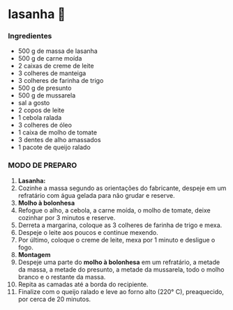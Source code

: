 # lasanha :spaghetti:

### Ingredientes 

- 500 g de massa de lasanha
- 500 g de carne moída
- 2 caixas de creme de leite
- 3 colheres de manteiga
- 3 colheres de farinha de trigo
- 500 g de presunto
- 500 g de mussarela
- sal a gosto
- 2 copos de leite
- 1 cebola ralada
- 3 colheres de óleo
- 1 caixa de molho de tomate
- 3 dentes de alho amassados
- 1 pacote de queijo ralado

### MODO DE PREPARO

1. **Lasanha:**
2. Cozinhe a massa segundo as orientações do fabricante, despeje em um refratário com água gelada para não grudar e reserve.
3. **Molho à bolonhesa**
4. Refogue o alho, a cebola, a carne moída, o molho de tomate, deixe cozinhar por 3 minutos e reserve.
5. Derreta a margarina, coloque as 3 colheres de farinha de trigo e mexa.
6. Despeje o leite aos poucos e continue mexendo.
7. Por último, coloque o creme de leite, mexa por 1 minuto e desligue o fogo.
8. **Montagem**
9. Despeje uma parte do **molho à bolonhesa** em um refratário, a metade da massa, a metade do presunto, a metade da mussarela, todo o molho branco e o restante da massa.
10. Repita as camadas até a borda do recipiente.
11. Finalize com o queijo ralado e leve ao forno alto (220° C), preaquecido, por cerca de 20 minutos.
